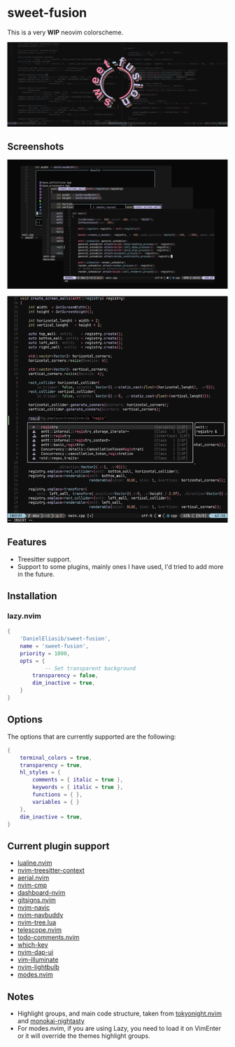 # sweet-fusion
This is a very **WIP** neovim colorscheme.

![sweet-fusion](./images/banner.png)

## Screenshots

![sweet-fusion-stack](./images/screenshots.png)

![sweet-fusion-1](./images/screenshot_1.png)

<!-- ![sweet-fusion-2](./images/screenshot_2.png) -->
<!-- ![sweet-fusion-3](./images/screenshot_3.png) -->
<!-- ![sweet-fusion-4](./images/screenshot_4.png) -->
<!-- ![sweet-fusion-5](./images/screenshot_5.png) -->
<!-- ![sweet-fusion-6](./images/screenshot_6.png) -->


## Features
- Treesitter support.
- Support to some plugins, mainly ones I have used, I'd tried to add more in the future.

## Installation

### lazy.nvim
```lua
{
    'DanielEliasib/sweet-fusion',
	name = 'sweet-fusion',
	priority = 1000,
	opts = {
			-- Set transparent background
		transparency = false,
		dim_inactive = true,
	}
}

```

## Options
The options that are currently supported are the following:
```lua
{
	terminal_colors = true,
	transparency = true,
	hl_styles = {
		comments = { italic = true },
		keywords = { italic = true },
		functions = { },
		variables = { }
	},
	dim_inactive = true,
}

```

## Current plugin support
- [lualine.nvim](https://github.com/nvim-lualine/lualine.nvim)
- [nvim-treesitter-context](https://github.com/nvim-treesitter/nvim-treesitter-context)
- [aerial.nvim](https://github.com/stevearc/aerial.nvim)
- [nvim-cmp](https://github.com/hrsh7th/nvim-cmp)
- [dashboard-nvim](https://github.com/nvimdev/dashboard-nvim)
- [gitsigns.nvim](https://github.com/lewis6991/gitsigns.nvim)
- [nvim-navic](https://github.com/SmiteshP/nvim-navic)
- [nvim-navbuddy](https://github.com/SmiteshP/nvim-navbuddy)
- [nvim-tree.lua](https://github.com/nvim-tree/nvim-tree.lua)
- [telescope.nvim](https://github.com/nvim-telescope/telescope.nvim)
- [todo-comments.nvim](https://github.com/folke/todo-comments.nvim)
- [which-key](https://github.com/folke/which-key.nvim)
- [nvim-dap-ui](https://github.com/rcarriga/nvim-dap-ui)
- [vim-illuminate](https://github.com/RRethy/vim-illuminate)
- [nvim-lightbulb](https://github.com/kosayoda/nvim-lightbulb)
- [modes.nvim](https://github.com/mvllow/modes.nvim)

## Notes

- Highlight groups, and main code structure, taken from [tokyonight.nvim](https://github.com/folke/tokyonight.nvim) and [monokai-nightasty](https://github.com/polirritmico/monokai-nightasty.nvim)
- For modes.nvim, if you are using Lazy, you need to load it on VimEnter or it will override the themes highlight groups.
